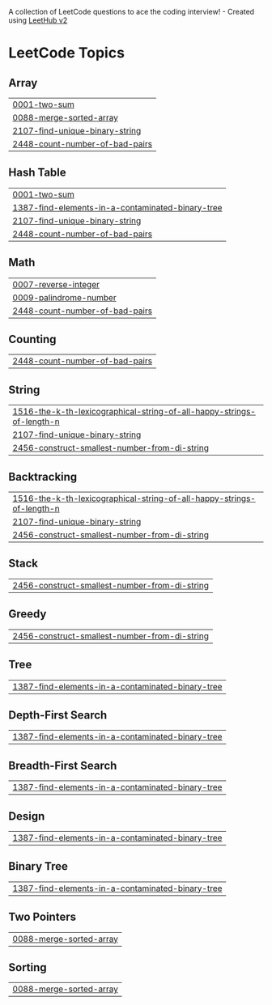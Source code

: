 A collection of LeetCode questions to ace the coding interview! - Created using [LeetHub v2](https://github.com/arunbhardwaj/LeetHub-2.0)
<!---LeetCode Topics Start-->
# LeetCode Topics
## Array
|  |
| ------- |
| [0001-two-sum](https://github.com/betiiy-haile/DSA-Practices/tree/master/0001-two-sum) |
| [0088-merge-sorted-array](https://github.com/betiiy-haile/DSA-Practices/tree/master/0088-merge-sorted-array) |
| [2107-find-unique-binary-string](https://github.com/betiiy-haile/DSA-Practices/tree/master/2107-find-unique-binary-string) |
| [2448-count-number-of-bad-pairs](https://github.com/betiiy-haile/DSA-Practices/tree/master/2448-count-number-of-bad-pairs) |
## Hash Table
|  |
| ------- |
| [0001-two-sum](https://github.com/betiiy-haile/DSA-Practices/tree/master/0001-two-sum) |
| [1387-find-elements-in-a-contaminated-binary-tree](https://github.com/betiiy-haile/DSA-Practices/tree/master/1387-find-elements-in-a-contaminated-binary-tree) |
| [2107-find-unique-binary-string](https://github.com/betiiy-haile/DSA-Practices/tree/master/2107-find-unique-binary-string) |
| [2448-count-number-of-bad-pairs](https://github.com/betiiy-haile/DSA-Practices/tree/master/2448-count-number-of-bad-pairs) |
## Math
|  |
| ------- |
| [0007-reverse-integer](https://github.com/betiiy-haile/DSA-Practices/tree/master/0007-reverse-integer) |
| [0009-palindrome-number](https://github.com/betiiy-haile/DSA-Practices/tree/master/0009-palindrome-number) |
| [2448-count-number-of-bad-pairs](https://github.com/betiiy-haile/DSA-Practices/tree/master/2448-count-number-of-bad-pairs) |
## Counting
|  |
| ------- |
| [2448-count-number-of-bad-pairs](https://github.com/betiiy-haile/DSA-Practices/tree/master/2448-count-number-of-bad-pairs) |
## String
|  |
| ------- |
| [1516-the-k-th-lexicographical-string-of-all-happy-strings-of-length-n](https://github.com/betiiy-haile/DSA-Practices/tree/master/1516-the-k-th-lexicographical-string-of-all-happy-strings-of-length-n) |
| [2107-find-unique-binary-string](https://github.com/betiiy-haile/DSA-Practices/tree/master/2107-find-unique-binary-string) |
| [2456-construct-smallest-number-from-di-string](https://github.com/betiiy-haile/DSA-Practices/tree/master/2456-construct-smallest-number-from-di-string) |
## Backtracking
|  |
| ------- |
| [1516-the-k-th-lexicographical-string-of-all-happy-strings-of-length-n](https://github.com/betiiy-haile/DSA-Practices/tree/master/1516-the-k-th-lexicographical-string-of-all-happy-strings-of-length-n) |
| [2107-find-unique-binary-string](https://github.com/betiiy-haile/DSA-Practices/tree/master/2107-find-unique-binary-string) |
| [2456-construct-smallest-number-from-di-string](https://github.com/betiiy-haile/DSA-Practices/tree/master/2456-construct-smallest-number-from-di-string) |
## Stack
|  |
| ------- |
| [2456-construct-smallest-number-from-di-string](https://github.com/betiiy-haile/DSA-Practices/tree/master/2456-construct-smallest-number-from-di-string) |
## Greedy
|  |
| ------- |
| [2456-construct-smallest-number-from-di-string](https://github.com/betiiy-haile/DSA-Practices/tree/master/2456-construct-smallest-number-from-di-string) |
## Tree
|  |
| ------- |
| [1387-find-elements-in-a-contaminated-binary-tree](https://github.com/betiiy-haile/DSA-Practices/tree/master/1387-find-elements-in-a-contaminated-binary-tree) |
## Depth-First Search
|  |
| ------- |
| [1387-find-elements-in-a-contaminated-binary-tree](https://github.com/betiiy-haile/DSA-Practices/tree/master/1387-find-elements-in-a-contaminated-binary-tree) |
## Breadth-First Search
|  |
| ------- |
| [1387-find-elements-in-a-contaminated-binary-tree](https://github.com/betiiy-haile/DSA-Practices/tree/master/1387-find-elements-in-a-contaminated-binary-tree) |
## Design
|  |
| ------- |
| [1387-find-elements-in-a-contaminated-binary-tree](https://github.com/betiiy-haile/DSA-Practices/tree/master/1387-find-elements-in-a-contaminated-binary-tree) |
## Binary Tree
|  |
| ------- |
| [1387-find-elements-in-a-contaminated-binary-tree](https://github.com/betiiy-haile/DSA-Practices/tree/master/1387-find-elements-in-a-contaminated-binary-tree) |
## Two Pointers
|  |
| ------- |
| [0088-merge-sorted-array](https://github.com/betiiy-haile/DSA-Practices/tree/master/0088-merge-sorted-array) |
## Sorting
|  |
| ------- |
| [0088-merge-sorted-array](https://github.com/betiiy-haile/DSA-Practices/tree/master/0088-merge-sorted-array) |
<!---LeetCode Topics End-->